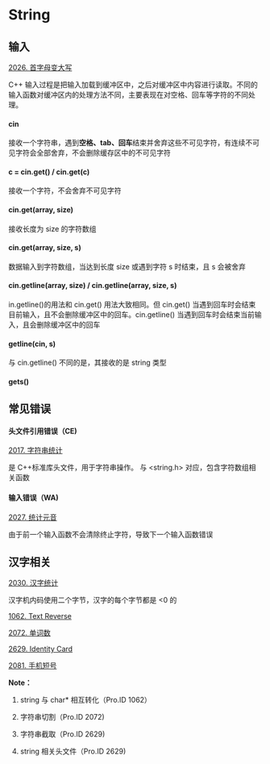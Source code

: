 # String

## 输入

[2026. 首字母变大写](https://github.com/Lsyhprum/HDUOJ/tree/master/STRING/2026)

C++ 输入过程是把输入加载到缓冲区中，之后对缓冲区中内容进行读取。不同的输入函数对缓冲区内的处理方法不同，主要表现在对空格、回车等字符的不同处理。

#### cin

接收一个字符串，遇到**空格、tab、回车**结束并舍弃这些不可见字符，有连续不可见字符会全部舍弃，不会删除缓存区中的不可见字符

#### c = cin.get() / cin.get(c)

接收一个字符，不会舍弃不可见字符

#### cin.get(array, size)

接收长度为 size 的字符数组

####  cin.get(array, size, s)

数据输入到字符数组，当达到长度 size 或遇到字符 s 时结束，且 s 会被舍弃

#### cin.getline(array, size) / cin.getline(array, size, s)

in.getline()的用法和 cin.get() 用法大致相同。但 cin.get() 当遇到回车时会结束目前输入，且不会删除缓冲区中的回车。cin.getline() 当遇到回车时会结束当前输入，且会删除缓冲区中的回车

#### getline(cin, s) 

与 cin.getline() 不同的是，其接收的是 string 类型

#### gets()

## 常见错误

#### 头文件引用错误（CE)

[2017. 字符串统计](https://github.com/Lsyhprum/HDUOJ/tree/master/STRING/2017)

<string> 是 C++标准库头文件，用于字符串操作。<cstring> 与 <string.h> 对应，包含字符数组相关函数


#### 输入错误（WA)

[2027. 统计元音](https://github.com/Lsyhprum/HDUOJ/tree/master/STRING/2027)

由于前一个输入函数不会清除终止字符，导致下一个输入函数错误

## 汉字相关

[2030. 汉字统计](https://github.com/Lsyhprum/HDUOJ/tree/master/STRING/2030)

汉字机内码使用二个字节，汉字的每个字节都是 <0 的














[1062. Text Reverse](https://github.com/Lsyhprum/HDUOJ/tree/master/1062)

[2072. 单词数](https://github.com/Lsyhprum/HDUOJ/tree/master/2072)

[2629. Identity Card](https://github.com/Lsyhprum/HDUOJ/tree/master/2629)

[2081. 手机短号](https://github.com/Lsyhprum/HDUOJ/tree/master/2081)

**Note：**

1. string 与 char* 相互转化（Pro.ID 1062）

2. 字符串切割（Pro.ID 2072)

3. 字符串截取（Pro.ID 2629)

4. string 相关头文件（Pro.ID 2629)


